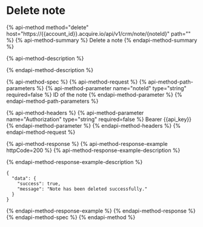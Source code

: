 # Delete note

{% api-method method="delete" host="https://{{account\_id}}.acquire.io/api/v1/crm/note/{noteId}" path="" %}
{% api-method-summary %}
Delete a note
{% endapi-method-summary %}

{% api-method-description %}

{% endapi-method-description %}

{% api-method-spec %}
{% api-method-request %}
{% api-method-path-parameters %}
{% api-method-parameter name="noteId" type="string" required=false %}
ID of the note 
{% endapi-method-parameter %}
{% endapi-method-path-parameters %}

{% api-method-headers %}
{% api-method-parameter name="Authorization" type="string" required=false %}
Bearer {{api\_key}}
{% endapi-method-parameter %}
{% endapi-method-headers %}
{% endapi-method-request %}

{% api-method-response %}
{% api-method-response-example httpCode=200 %}
{% api-method-response-example-description %}

{% endapi-method-response-example-description %}

```
{
  "data": {
    "success": true,
    "message": "Note has been deleted successfully."
  }
}
```
{% endapi-method-response-example %}
{% endapi-method-response %}
{% endapi-method-spec %}
{% endapi-method %}

